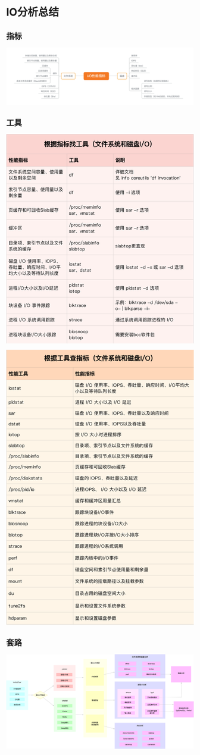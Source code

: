 # IO分析总结

## 指标

![image](https://github.com/ingangi/blog/blob/master/img/io_perf.png)

## 工具

![image](https://github.com/ingangi/blog/blob/master/img/io_tool_perf.png)

![image](https://github.com/ingangi/blog/blob/master/img/io_tools.png)

## 套路

![image](https://github.com/ingangi/blog/blob/master/img/io_analyse_flow.png)